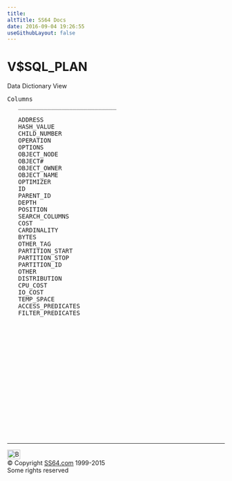 ```yaml
---
title:
altTitle: SS64 Docs
date: 2016-09-04 19:26:55
useGithubLayout: false
---
```

<!-- #BeginLibraryItem "/Library/head_orav.lbi" --><!-- #EndLibraryItem --><h1>V$SQL_PLAN </h1>  
 <p> Data Dictionary View </p> 
 
<pre>Columns
   ___________________________
 
   ADDRESS
   HASH_VALUE
   CHILD_NUMBER
   OPERATION
   OPTIONS
   OBJECT_NODE
   OBJECT#
   OBJECT_OWNER
   OBJECT_NAME
   OPTIMIZER
   ID
   PARENT_ID
   DEPTH
   POSITION
   SEARCH_COLUMNS
   COST
   CARDINALITY
   BYTES
   OTHER_TAG
   PARTITION_START
   PARTITION_STOP
   PARTITION_ID
   OTHER
   DISTRIBUTION
   CPU_COST
   IO_COST
   TEMP_SPACE
   ACCESS_PREDICATES
   FILTER_PREDICATES

</pre>
<p><b></b></p><!-- #BeginLibraryItem "/Library/foot_orad.lbi" --><p>
<!-- oracle-footer -->
<ins class="adsbygoogle" style="display:inline-block;width:300px;height:250px" data-ad-client="ca-pub-6140977852749469" data-ad-slot="4275490898"></ins>
<script>
(adsbygoogle = window.adsbygoogle || []).push({});
</script></p>
<hr>
<div id="bl" class="footer"><a href="V$SQL_PLAN.html#"><img src="../images/top.png" width="30" height="22" alt="Back to the Top"></a></div>
<div id="br" class="footer, tagline">© Copyright <a href="../index.html">SS64.com</a> 1999-2015<br>
Some rights reserved</div>
<!-- #EndLibraryItem -->

